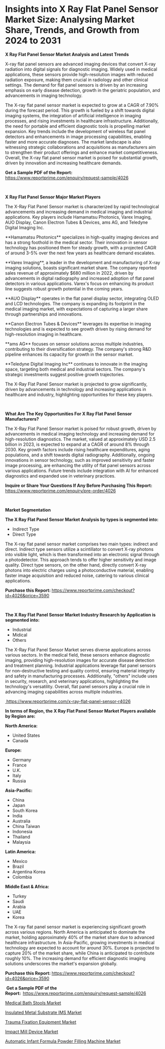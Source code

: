 <p><h1>Insights into X Ray Flat Panel Sensor Market Size: Analysing Market Share, Trends, and Growth from 2024 to 2031</h1></p><p><strong>X Ray Flat Panel Sensor Market Analysis and Latest Trends</strong></p>
<p><p>X-ray flat panel sensors are advanced imaging devices that convert X-ray radiation into digital signals for diagnostic imaging. Widely used in medical applications, these sensors provide high-resolution images with reduced radiation exposure, making them crucial in radiology and other clinical settings. The demand for flat panel sensors is driven by an increasing emphasis on early disease detection, growth in the geriatric population, and advancements in imaging technology.</p><p>The X-ray flat panel sensor market is expected to grow at a CAGR of 7.90% during the forecast period. This growth is fueled by a shift towards digital imaging systems, the integration of artificial intelligence in imaging processes, and rising investments in healthcare infrastructure. Additionally, the need for portable and efficient diagnostic tools is propelling market expansion. Key trends include the development of wireless flat panel detectors and enhancements in image processing capabilities, enabling faster and more accurate diagnoses. The market landscape is also witnessing strategic collaborations and acquisitions as manufacturers aim to strengthen their product offerings and enhance market competitiveness. Overall, the X-ray flat panel sensor market is poised for substantial growth, driven by innovation and increasing healthcare demands.</p></p>
<p><strong>Get a Sample PDF of the Report:&nbsp;</strong> <a href="https://www.reportprime.com/enquiry/request-sample/4026?utm_campaign=1480&utm_medium=2&utm_source=Github&utm_content=ia&utm_term=10102024&utm_id=x-ray-flat-panel-sensor">https://www.reportprime.com/enquiry/request-sample/4026</a></p>
<p>&nbsp;</p>
<p><strong>X Ray Flat Panel Sensor Major Market Players</strong></p>
<p><p>The X-Ray Flat Panel Sensor market is characterized by rapid technological advancements and increasing demand in medical imaging and industrial applications. Key players include Hamamatsu Photonics, Varex Imaging, AUO Display, Canon Electron Tubes & Devices, ams AG, and Teledyne Digital Imaging Inc.</p><p>**Hamamatsu Photonics** specializes in high-quality imaging devices and has a strong foothold in the medical sector. Their innovation in sensor technology has positioned them for steady growth, with a projected CAGR of around 3-5% over the next few years as healthcare demand escalates.</p><p>**Varex Imaging**, a leader in the development and manufacturing of X-ray imaging solutions, boasts significant market share. The company reported sales revenue of approximately $680 million in 2022, driven by advancements in digital radiography and increased adoption of flat panel detectors in various applications. Varex's focus on enhancing its product line suggests robust growth potential in the coming years.</p><p>**AUO Display** operates in the flat panel display sector, integrating OLED and LCD technologies. The company is expanding its footprint in the medical imaging market, with expectations of capturing a larger share through partnerships and innovations.</p><p>**Canon Electron Tubes & Devices** leverages its expertise in imaging technologies and is expected to see growth driven by rising demand for high-resolution imaging in healthcare.</p><p>**ams AG** focuses on sensor solutions across multiple industries, contributing to their diversification strategy. The company's strong R&D pipeline enhances its capacity for growth in the sensor market.</p><p>**Teledyne Digital Imaging Inc** continues to innovate in the imaging space, targeting both medical and industrial sectors. The company's strategic investments suggest positive growth trajectories.</p><p>The X-Ray Flat Panel Sensor market is projected to grow significantly, driven by advancements in technology and increasing applications in healthcare and industry, highlighting opportunities for these key players.</p></p>
<p>&nbsp;</p>
<p><strong>What Are The Key Opportunities For X Ray Flat Panel Sensor Manufacturers?</strong></p>
<p><p>The X-Ray Flat Panel Sensor market is poised for robust growth, driven by advancements in medical imaging technology and increasing demand for high-resolution diagnostics. The market, valued at approximately USD 2.5 billion in 2023, is expected to expand at a CAGR of around 8% through 2030. Key growth factors include rising healthcare expenditures, aging populations, and a shift towards digital radiography. Additionally, ongoing innovations in sensor technology, such as improved sensitivity and faster image processing, are enhancing the utility of flat panel sensors across various applications. Future trends include integration with AI for enhanced diagnostics and expanded use in veterinary practices.</p></p>
<p><strong>Inquire or Share Your Questions If Any Before Purchasing This Report:</strong> <a href="https://www.reportprime.com/enquiry/pre-order/4026?utm_campaign=1480&utm_medium=2&utm_source=Github&utm_content=ia&utm_term=10102024&utm_id=x-ray-flat-panel-sensor">https://www.reportprime.com/enquiry/pre-order/4026</a></p>
<p>&nbsp;</p>
<p><strong>Market Segmentation</strong></p>
<p><strong>The X Ray Flat Panel Sensor Market Analysis by types is segmented into:</strong></p>
<p><ul><li>Indirect Type</li><li>Direct Type</li></ul></p>
<p><p>The X-ray flat panel sensor market comprises two main types: indirect and direct. Indirect type sensors utilize a scintillator to convert X-ray photons into visible light, which is then transformed into an electronic signal through a photodetector. This approach tends to offer higher sensitivity and image quality. Direct type sensors, on the other hand, directly convert X-ray photons into electric charges using a photoconductive material, enabling faster image acquisition and reduced noise, catering to various clinical applications.</p></p>
<p><strong>Purchase this Report:&nbsp;</strong><a href="https://www.reportprime.com/checkout?id=4026&price=3590&utm_campaign=1480&utm_medium=2&utm_source=Github&utm_content=ia&utm_term=10102024&utm_id=x-ray-flat-panel-sensor">https://www.reportprime.com/checkout?id=4026&price=3590</a></p>
<p>&nbsp;</p>
<p><strong>The X Ray Flat Panel Sensor Market Industry Research by Application is segmented into:</strong></p>
<p><ul><li>Industrial</li><li>Midical</li><li>Others</li></ul></p>
<p><p>The X-Ray Flat Panel Sensor Market serves diverse applications across various sectors. In the medical field, these sensors enhance diagnostic imaging, providing high-resolution images for accurate disease detection and treatment planning. Industrial applications leverage flat panel sensors for non-destructive testing and quality control, ensuring material integrity and safety in manufacturing processes. Additionally, "others" include uses in security, research, and veterinary applications, highlighting the technology's versatility. Overall, flat panel sensors play a crucial role in advancing imaging capabilities across multiple industries.</p></p>
<p><a href="https://www.reportprime.com/x-ray-flat-panel-sensor-r4026?utm_campaign=1480&utm_medium=2&utm_source=Github&utm_content=ia&utm_term=10102024&utm_id=x-ray-flat-panel-sensor">&nbsp;https://www.reportprime.com/x-ray-flat-panel-sensor-r4026</a></p>
<p><strong>In terms of Region, the X Ray Flat Panel Sensor Market Players available by Region are:</strong></p>
<p>
    <p> <strong> North America: </strong>
        <ul>
            <li>United States</li>
            <li>Canada</li>
        </ul>
        </p> 
    <p> <strong> Europe: </strong>
        <ul>
            <li>Germany</li>
            <li>France</li>
            <li>U.K.</li>
            <li>Italy</li>
            <li>Russia</li>
        </ul>
        </p> 
    <p> <strong> Asia-Pacific: </strong>
        <ul>
            <li>China</li>
            <li>Japan</li>
            <li>South Korea</li>
            <li>India</li>
            <li>Australia</li>
            <li>China Taiwan</li>
            <li>Indonesia</li>
            <li>Thailand</li>
            <li>Malaysia</li>
        </ul>
        </p> 
    <p> <strong> Latin America: </strong>
        <ul>
            <li>Mexico</li>
            <li>Brazil</li>
            <li>Argentina Korea</li>
            <li>Colombia</li>
        </ul>
        </p> 
    <p> <strong> Middle East & Africa: </strong>
        <ul>
            <li>Turkey</li>
            <li>Saudi</li>
            <li>Arabia</li>
            <li>UAE</li>
            <li>Korea</li>
        </ul>
    </p>
    </p>
<p><p>The X-ray flat panel sensor market is experiencing significant growth across various regions. North America is anticipated to dominate the market, holding approximately 40% of the market share due to advanced healthcare infrastructure. In Asia-Pacific, growing investments in medical technology are expected to account for around 30%. Europe is projected to capture 20% of the market share, while China is anticipated to contribute roughly 10%. The increasing demand for efficient diagnostic imaging solutions underscores the market's expansion globally.</p></p>
<p><strong>Purchase this Report: </strong><a href="https://www.reportprime.com/checkout?id=4026&price=3590&utm_campaign=1480&utm_medium=2&utm_source=Github&utm_content=ia&utm_term=10102024&utm_id=x-ray-flat-panel-sensor">https://www.reportprime.com/checkout?id=4026&price=3590</a></p>
<p>&nbsp;<strong>Get a Sample PDF of the Report:&nbsp;&nbsp;</strong><a href="https://www.reportprime.com/enquiry/request-sample/4026?utm_campaign=1480&utm_medium=2&utm_source=Github&utm_content=ia&utm_term=10102024&utm_id=x-ray-flat-panel-sensor">https://www.reportprime.com/enquiry/request-sample/4026</a></p>
<p><strong></strong></p>
<p><p><a href="https://www.linkedin.com/pulse/medical-bath-stools-market-outlook-share-analysis-growth-787ec?utm_campaign=1480&utm_medium=2&utm_source=Github&utm_content=ia&utm_term=10102024&utm_id=x-ray-flat-panel-sensor">Medical Bath Stools Market</a></p><p><a href="https://github.com/mahnoor2003/Market-Research-Report-List-6/blob/main/insulated-metal-substrate-ims-market.md?utm_campaign=1480&utm_medium=2&utm_source=Github&utm_content=ia&utm_term=10102024&utm_id=x-ray-flat-panel-sensor">Insulated Metal Substrate IMS Market</a></p><p><a href="https://www.linkedin.com/pulse/trauma-fixation-equipment-market-research-report-forecast-growth-tfflc?utm_campaign=1480&utm_medium=2&utm_source=Github&utm_content=ia&utm_term=10102024&utm_id=x-ray-flat-panel-sensor">Trauma Fixation Equipment Market</a></p><p><a href="https://www.linkedin.com/pulse/impact-mill-device-market-growth-outlook-from-2024-2031-projecting-anfcf?utm_campaign=1480&utm_medium=2&utm_source=Github&utm_content=ia&utm_term=10102024&utm_id=x-ray-flat-panel-sensor">Impact Mill Device Market</a></p><p><a href="https://www.linkedin.com/pulse/automatic-infant-formula-powder-filling-machine-market-trends-qdmsf?utm_campaign=1480&utm_medium=2&utm_source=Github&utm_content=ia&utm_term=10102024&utm_id=x-ray-flat-panel-sensor">Automatic Infant Formula Powder Filling Machine Market</a></p></p>